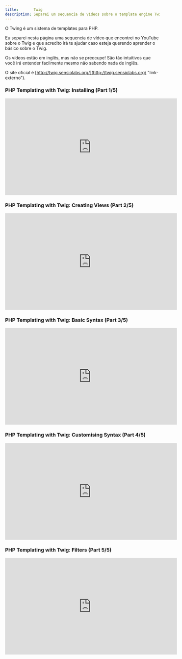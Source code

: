 ```yaml
---
title:       Twig
description: Separei um sequencia de vídeos sobre o template engine Twig para PHP
---
```


O Twing é um sistema de templates para PHP.

Eu separei nesta página uma sequencia de vídeo que encontrei no YouTube sobre o Twig e que acredito irá te ajudar
caso esteja querendo aprender o básico sobre o Twig.

Os vídeos estão em inglês, mas não se preocupe! São tão intuitivos que você irá entender facilmente mesmo não sabendo
nada de inglês.

O site oficial é [http://twig.sensiolabs.org/](http://twig.sensiolabs.org/ "link-externo").


### PHP Templating with Twig: Installing (Part 1/5) 

<iframe width="560" height="315" src="https://www.youtube.com/embed/SVb0whlghQY" frameborder="0" allowfullscreen></iframe>


### PHP Templating with Twig: Creating Views (Part 2/5) 

<iframe width="560" height="315" src="https://www.youtube.com/embed/lLweQpE59oU" frameborder="0" allowfullscreen></iframe>


### PHP Templating with Twig: Basic Syntax (Part 3/5) 

<iframe width="560" height="315" src="https://www.youtube.com/embed/E0x2f4-D4zw" frameborder="0" allowfullscreen></iframe>


### PHP Templating with Twig: Customising Syntax (Part 4/5) 

<iframe width="560" height="315" src="https://www.youtube.com/embed/8Oay6RPMF9M" frameborder="0" allowfullscreen></iframe>


### PHP Templating with Twig: Filters (Part 5/5)

<iframe width="560" height="315" src="https://www.youtube.com/embed/BrKx9U59lno" frameborder="0" allowfullscreen></iframe>